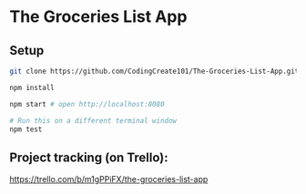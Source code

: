 # The Groceries List App

## Setup

```sh
git clone https://github.com/CodingCreate101/The-Groceries-List-App.git

npm install

npm start # open http://localhost:8080

# Run this on a different terminal window
npm test
```

## Project tracking (on Trello):

<https://trello.com/b/m1gPPiFX/the-groceries-list-app>
